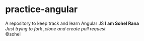 # practice-angular
A repository to keep track and learn Angular JS
__I am Sohel Rana__  
_Just trying to fork ,clone and create pull request_ <br/>
&copy;sohel
